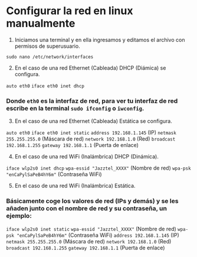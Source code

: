 # Configurar la red en linux manualmente

1. Iniciamos una terminal y en ella ingresamos y editamos el archivo con permisos de superusuario.

`sudo nano /etc/network/interfaces`

2. En el caso de una red Ethernet (Cableada) DHCP (Diámica) se configura.

`auto eth0`
`iface eth0 inet dhcp`

### Donde `eth0` es la interfaz de red, para ver tu interfaz de red escribe en la terminal `sudo ifconfig` o `iwconfig`.

3. En el caso de una red Ethernet (Cableada) Estática se configura.

`auto eth0`
`iface eth0 inet static`
`address 192.168.1.145` (IP)
`netmask 255.255.255.0` (Máscara de red)
`network 192.168.1.0` (Red)
`broadcast 192.168.1.255`
`gateway 192.168.1.1` (Puerta de enlace)

4. En el caso de una red WiFi (Inalámbrica) DHCP (Dinámica).

`iface wlp2s0 inet dhcp`
`wpa-essid "Jazztel_XXXX"` (Nombre de red)
`wpa-psk "enCaPylSaPeB4hY6m"` (Contraseña WiFi)

5. En el caso de una red WiFi (Inalámbrica) Estática.

### Básicamente coge los valores de red (IPs y demás) y se les añaden junto con el nombre de red y su contraseña, un ejemplo:

`iface wlp2s0 inet static`
`wpa-essid "Jazztel_XXXX"` (Nombre de red)
`wpa-psk "enCaPylSaPeB4hY6m"` (Contraseña WiFi)
`address 192.168.1.145` (IP)
`netmask 255.255.255.0` (Máscara de red)
`network 192.168.1.0` (Red)
`broadcast 192.168.1.255`
`gateway 192.168.1.1` (Puerta de enlace)
